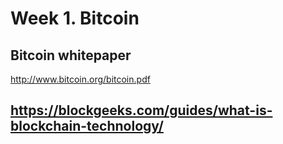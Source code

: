 # Week 1. Bitcoin

## Bitcoin whitepaper
http://www.bitcoin.org/bitcoin.pdf

## https://blockgeeks.com/guides/what-is-blockchain-technology/
